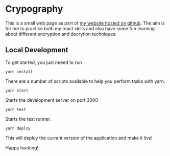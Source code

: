 # Crypography
This is a small web page as part of [my website hosted on github](https://mdave16.github.io). The aim is for me to practice both my react skills and also have some fun learning about different encryption and decrytion techniques.

## Local Development
To get started, you just neeed to run

    yarn install

There are a number of scripts available to help you perform tasks with yarn.

    yarn start

Starts the development server on port 3000

    yarn test

Starts the test runner.

    yarn deploy

This will deploy the current version of the application and make it live!

Happy hacking!

